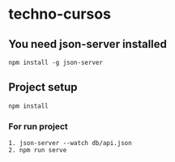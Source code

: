 # techno-cursos

## You need json-server installed
```
npm install -g json-server
```

## Project setup
```
npm install

```

### For run project
```
1. json-server --watch db/api.json
2. npm run serve
```

